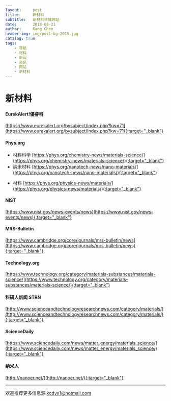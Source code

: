 ```yaml
---
layout:     post
title:      新材料
subtitle:   新材料领域网站
date:       2018-08-21
author:     Kang Chen
header-img: img/post-bg-2015.jpg
catalog: true
tags:
    - 导航
    - 材料
    - 新闻
    - 资讯
    - 网站
    - 新材料
---
```


# 新材料

#### EurekAlert!優睿科

[https://www.eurekalert.org/bysubject/index.php?kw=71](https://www.eurekalert.org/bysubject/index.php?kw=71){:target="_blank"}

#### Phys.org

- 材料科学 [https://phys.org/chemistry-news/materials-science/](https://phys.org/chemistry-news/materials-science/){:target="_blank"}
- 纳米材料 [https://phys.org/nanotech-news/nano-materials/](https://phys.org/nanotech-news/nano-materials/){:target="_blank"}
* 材料 [https://phys.org/physics-news/materials/](https://phys.org/physics-news/materials/){:target="_blank"}
  
#### NIST

[https://www.nist.gov/news-events/news](https://www.nist.gov/news-events/news){:target="_blank"}

#### MRS-Bulletin

[https://www.cambridge.org/core/journals/mrs-bulletin/news](https://www.cambridge.org/core/journals/mrs-bulletin/news){:target="_blank"}


#### Technology.org
[https://www.technology.org/category/materials-substances/materials-science/](https://www.technology.org/category/materials-substances/materials-science/){:target="_blank"}

#### 科研人新闻 STRN

[http://www.scienceandtechnologyresearchnews.com/category/materials/](http://www.scienceandtechnologyresearchnews.com/category/materials/){:target="_blank"}

#### ScienceDaily

 [https://www.sciencedaily.com/news/matter_energy/materials_science/](https://www.sciencedaily.com/news/matter_energy/materials_science/){:target="_blank"}

#### 纳米人

 [http://nanoer.net/](http://nanoer.net/){:target="_blank"}

------

欢迎推荐更多信息源 kcdyx1@hotmail.com